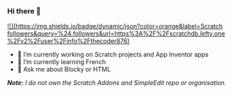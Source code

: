 ### Hi there 👋

[![](https://img.shields.io/badge/dynamic/json?color=orange&label=Scratch followers&query=%24.followers&url=https%3A%2F%2Fscratchdb.lefty.one%2Fv2%2Fuser%2Finfo%2Fthecoder876)](https://scratch.mit.edu/users/thecoder876/followers)

- 🔭 I’m currently working on Scratch projects and App Inventor apps
- 🌱 I’m currently learning French
- 💬 Ask me about Blocky or HTML

_**Note:** I do not own the Scratch Addons and SimpleEdit repo or organisation._
